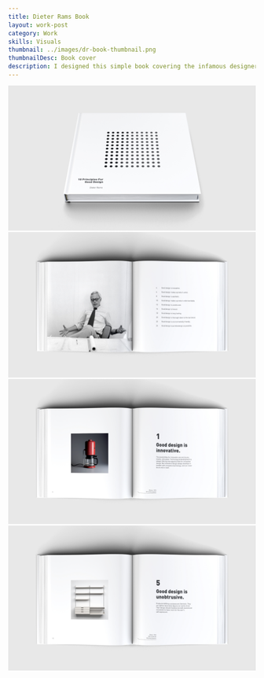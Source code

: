 ```yaml
---
title: Dieter Rams Book
layout: work-post
category: Work
skills: Visuals
thumbnail: ../images/dr-book-thumbnail.png
thumbnailDesc: Book cover
description: I designed this simple book covering the infamous designer's "10 Principles For Good Design" while in graduate school.<p>I used a simple grid system based on the dimensions of the Braun T3 Pocket Radio - the product known for influencing the design of Apple’s iPod. The products showcased in the book span Dieter’s work for both Braun and Vitsoe.
---
```

<div><img class="project-image" alt="Cue homepage" src="/images/dr-cover.jpg"></div>
<div><img class="project-image" alt="Cue homepage" src="/images/dr-spread-3.jpg"></div>
<div><img class="project-image" alt="Cue homepage" src="/images/dr-spread-1.jpg"></div>
<div><img class="project-image" alt="Cue homepage" src="/images/dr-spread-2.jpg"></div>
